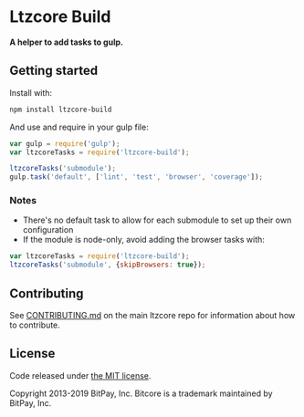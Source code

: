 # Ltzcore Build

**A helper to add tasks to gulp.**

## Getting started

Install with:

```sh
npm install ltzcore-build
```

And use and require in your gulp file:

```javascript
var gulp = require('gulp');
var ltzcoreTasks = require('ltzcore-build');

ltzcoreTasks('submodule');
gulp.task('default', ['lint', 'test', 'browser', 'coverage']);
```

### Notes

- There's no default task to allow for each submodule to set up their own configuration
- If the module is node-only, avoid adding the browser tasks with:

```javascript
var ltzcoreTasks = require('ltzcore-build');
ltzcoreTasks('submodule', {skipBrowsers: true});
```

## Contributing

See [CONTRIBUTING.md](https://github.com/bitpay/ltzcore/blob/master/Contributing.md) on the main ltzcore repo for information about how to contribute.

## License

Code released under [the MIT license](https://github.com/bitpay/ltzcore/blob/master/LICENSE).

Copyright 2013-2019 BitPay, Inc. Bitcore is a trademark maintained by BitPay, Inc.
